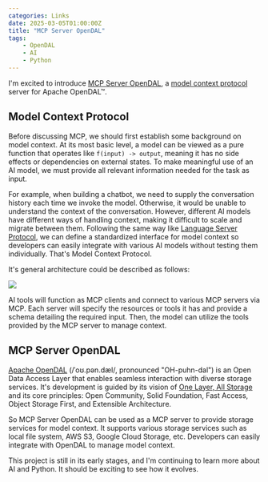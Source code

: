 ```yaml
---
categories: Links
date: 2025-03-05T01:00:00Z
title: "MCP Server OpenDAL"
tags:
    - OpenDAL
    - AI
    - Python
---
```


I'm excited to introduce [MCP Server OpenDAL](https://github.com/Xuanwo/mcp-server-opendal), a [model context protocol](https://modelcontextprotocol.io) server for Apache OpenDAL™.

## Model Context Protocol

Before discussing MCP, we should first establish some background on model context. At its most basic level, a model can be viewed as a pure function that operates like `f(input) -> output`, meaning it has no side effects or dependencies on external states. To make meaningful use of an AI model, we must provide all relevant information needed for the task as input.

For example, when building a chatbot, we need to supply the conversation history each time we invoke the model. Otherwise, it would be unable to understand the context of the conversation. However, different AI models have different ways of handling context, making it difficult to scale and migrate between them. Following the same way like [Language Server Protocol](https://microsoft.github.io/language-server-protocol/), we can define a standardized interface for model context so developers can easily integrate with various AI models without testing them individually. That's Model Context Protocol.

It's general architecture could be described as follows:

![](architecture.png)

AI tools will function as MCP clients and connect to various MCP servers via MCP. Each server will specify the resources or tools it has and provide a schema detailing the required input. Then, the model can utilize the tools provided by the MCP server to manage context.

## MCP Server OpenDAL

[Apache OpenDAL](https://github.com/apache/opendal) (/ˈoʊ.pən.dæl/, pronounced "OH-puhn-dal") is an Open Data Access Layer that enables seamless interaction with diverse storage services. It's development is guided by its vision of [One Layer, All Storage](https://opendal.apache.org/vision/) and its core principles: Open Community, Solid Foundation, Fast Access, Object Storage First, and Extensible Architecture.

So MCP Server OpenDAL can be used as a MCP server to provide storage services for model context. It supports various storage services such as local file system, AWS S3, Google Cloud Storage, etc. Developers can easily integrate with OpenDAL to manage model context.

This project is still in its early stages, and I'm continuing to learn more about AI and Python. It should be exciting to see how it evolves.
